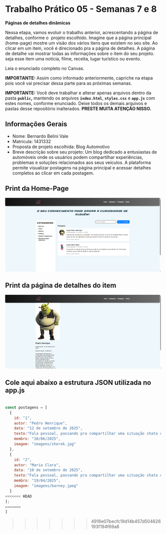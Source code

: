 # Trabalho Prático 05 - Semanas 7 e 8

**Páginas de detalhes dinâmicas**

Nessa etapa, vamos evoluir o trabalho anterior, acrescentando a página de detalhes, conforme o  projeto escolhido. Imagine que a página principal (home-page) mostre um visão dos vários itens que existem no seu site. Ao clicar em um item, você é direcionado pra a página de detalhes. A página de detalhe vai mostrar todas as informações sobre o item do seu projeto. seja esse item uma notícia, filme, receita, lugar turístico ou evento.

Leia o enunciado completo no Canvas. 

**IMPORTANTE:** Assim como informado anteriormente, capriche na etapa pois você vai precisar dessa parte para as próximas semanas. 

**IMPORTANTE:** Você deve trabalhar e alterar apenas arquivos dentro da pasta **`public`,** mantendo os arquivos **`index.html`**, **`styles.css`** e **`app.js`** com estes nomes, conforme enunciado. Deixe todos os demais arquivos e pastas desse repositório inalterados. **PRESTE MUITA ATENÇÃO NISSO.**

## Informações Gerais

- Nome: Bernardo Belini Vale
- Matricula: 1431332
- Proposta de projeto escolhida: Blog Automotivo
- Breve descrição sobre seu projeto: Um blog dedicado a entusiastas de automóveis onde os usuários podem compartilhar experiências, problemas e soluções relacionados aos seus veículos. A plataforma permite visualizar postagens na página principal e acessar detalhes completos ao clicar em cada postagem.

## Print da Home-Page

![alt text](<public/imagens/home page.png>)

## Print da página de detalhes do item

![alt text](public/imagens/Screenshot_1.png)

## Cole aqui abaixo a estrutura JSON utilizada no app.js

```javascript

const postagens = [
  {
    id: "1",
    autor: "Pedro Henrique",
    data: "12 de setembro de 2025",
    texto:"Fala pessoal, passando pra compartilhar uma situação chata que rolou com meu Fastback Abarth. Sempre gostei do carro, mas ultimamente venho percebendo um barulho estranho na suspensão, especialmente quando passo por buracos ou pisos irregulares. Parece um rangido que não tinha antes, e tô começando a ficar preocupado. Já conferi as buchas e parece que algumas estão meio gastas, mas ainda não levei no mecânico para um diagnóstico mais detalhado.",
    membro: "10/06/2025",
    imagem: "imagens/sherek.jpg"
  },
  {
    id: "2",
    autor: "Maria Clara",
    data: "10 de setembro de 2025",
    texto:"Fala pessoal, passando pra compartilhar uma situação chata que rolou com meu Fastback Abarth. Sempre gostei do carro, mas ultimamente venho percebendo um barulho estranho na suspensão, especialmente quando passo por buracos ou pisos irregulares. Parece um rangido que não tinha antes, e tô começando a ficar preocupado. Já conferi as buchas e parece que algumas estão meio gastas, mas ainda não levei no mecânico para um diagnóstico mais detalhado.",
    membro: "19/04/2025",
    imagem: "imagens/barney.jpeg"
  }
<<<<<<< HEAD
];
=======
]
```
>>>>>>> 4916e07becfc19d14b457d504626193f194f69a8
